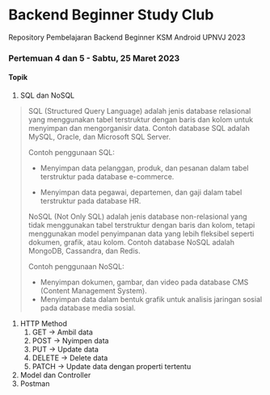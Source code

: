 # Backend Beginner Study Club
Repository Pembelajaran Backend Beginner KSM Android UPNVJ 2023

### Pertemuan 4 dan 5 - Sabtu, 25 Maret 2023
#### Topik
1. SQL dan NoSQL
> SQL (Structured Query Language) adalah jenis database relasional yang menggunakan tabel terstruktur dengan baris dan kolom untuk menyimpan dan mengorganisir data. Contoh database SQL adalah MySQL, Oracle, dan Microsoft SQL Server.
> 
> Contoh penggunaan SQL:
> - Menyimpan data pelanggan, produk, dan pesanan dalam tabel terstruktur pada database e-commerce.
> 
> - Menyimpan data pegawai, departemen, dan gaji dalam tabel terstruktur pada database HR.
>
> NoSQL (Not Only SQL) adalah jenis database non-relasional yang tidak menggunakan tabel terstruktur dengan baris dan kolom, tetapi menggunakan model penyimpanan data yang lebih fleksibel seperti dokumen, grafik, atau kolom. Contoh database NoSQL adalah MongoDB, Cassandra, dan Redis.
> 
> Contoh penggunaan NoSQL:
> - Menyimpan dokumen, gambar, dan video pada database CMS (Content Management System).
> - Menyimpan data dalam bentuk grafik untuk analisis jaringan sosial pada database media sosial.
1. HTTP Method
   1. GET -> Ambil data
   2. POST -> Nyimpen data
   3. PUT -> Update data
   4. DELETE -> Delete data
   5. PATCH -> Update data dengan properti tertentu
2. Model dan Controller
3. Postman
